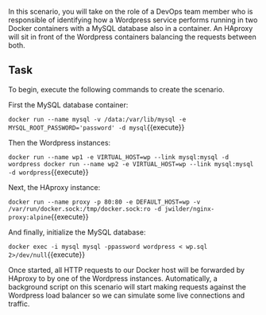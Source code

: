 In this scenario, you will take on the role of a DevOps team member who is responsible of identifying how a Wordpress service performs running in two Docker containers with a MySQL database also in a container. An HAproxy will sit in front of the Wordpress containers balancing the requests between both. 

## Task

To begin, execute the following commands to create the scenario.

First the MySQL database container:

`docker run --name mysql -v /data:/var/lib/mysql -e MYSQL_ROOT_PASSWORD='password' -d mysql`{{execute}}

Then the Wordpress instances:

`docker run --name wp1 -e VIRTUAL_HOST=wp --link mysql:mysql -d wordpress
docker run --name wp2 -e VIRTUAL_HOST=wp --link mysql:mysql -d wordpress`{{execute}}

Next, the HAproxy instance:

`docker run --name proxy -p 80:80 -e DEFAULT_HOST=wp -v /var/run/docker.sock:/tmp/docker.sock:ro -d jwilder/nginx-proxy:alpine`{{execute}}

And finally, initialize the MySQL database:

`docker exec -i mysql mysql -ppassword wordpress < wp.sql 2>/dev/null`{{execute}}

Once started, all HTTP requests to our Docker host will be forwarded by HAproxy to by one of the Wordpress instances. Automatically, a background script on this scenario will start making requests against the Wordpress load balancer so we can simulate some live connections and traffic.
